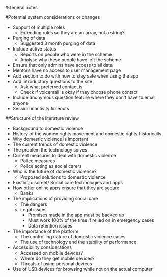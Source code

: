 #General notes

#Potential system considerations or changes

* Support of multiple roles
	* Extending roles so they are an array, not a string?
* Purging of data 
	* Suggested 3 month purging of data
* Include active status
	* Reports on people who were in the scheme
	* Analyse why these people have left the scheme
* Ensure that only admins have access to all data
* Mentors have no access to user management page
* Add section to do with how to stay safe when using the app
* Add introductory questions to the site
	* Ask what preferred contact is
	* Check if voicemail is okay if they choose phone contact
* Include anonymous question feature where they don't have to email anyone
* Session inactivity timeouts

##Structure of the literature review

* Background to domestic violence
* History of the women rights movement and domestic rights historically
* Why domestic violence is important
* The current trends of domestic violence
* The problem the technology solves
* Current measures to deal with domestic violence
	* Police measures
	* Police acting as social carers
* Who is the future of domestic violence?
	* Proposed solutions to domestic violence
* Existing discreet/ Social care technologies and apps
* How other online apps ensure that they are secure
	* Banks
* The implications of providing social care
	* The dangers
	* Legal issues
		* Promises made in the app must be backed up
		* Must work 100% of the time if relied on in emergency cases
		* Data retention issues
* The importance of the platform
	* The controlling nature of domestic violence cases
	* The use of technology and the stability of performance
* Accessibility considerations
	* Accessed on mobile devices?
	* Where do they get mobile devices?
	* Threats of using personal devices
* Use of USB devices for browsing while not on the actual computer